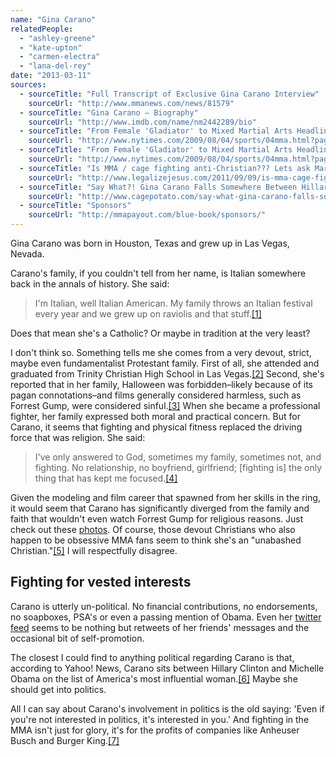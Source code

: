 ```yaml
---
name: "Gina Carano"
relatedPeople:
  - "ashley-greene"
  - "kate-upton"
  - "carmen-electra"
  - "lana-del-rey"
date: "2013-03-11"
sources:
  - sourceTitle: "Full Transcript of Exclusive Gina Carano Interview"
    sourceUrl: "http://www.mmanews.com/news/81579"
  - sourceTitle: "Gina Carano – Biography"
    sourceUrl: "http://www.imdb.com/name/nm2442289/bio"
  - sourceTitle: "From Female 'Gladiator' to Mixed Martial Arts Headliner"
    sourceUrl: "http://www.nytimes.com/2009/08/04/sports/04mma.html?pagewanted=all"
  - sourceTitle: "From Female 'Gladiator' to Mixed Martial Arts Headliner"
    sourceUrl: "http://www.nytimes.com/2009/08/04/sports/04mma.html?pagewanted=all"
  - sourceTitle: "Is MMA / cage fighting anti-Christian??? Lets ask Mark Driscoll…"
    sourceUrl: "http://www.legalizejesus.com/2011/09/09/is-mma-cage-fighting-anti-christian-lets-ask-mark-driscoll/"
  - sourceTitle: "Say What?! Gina Carano Falls Somewhere Between Hillary Clinton and Michelle Obama on Yahoo! Lis"
    sourceUrl: "http://www.cagepotato.com/say-what-gina-carano-falls-somewhere-between-hillary-clinton-and-michelle-obama-yahoo-list/"
  - sourceTitle: "Sponsors"
    sourceUrl: "http://mmapayout.com/blue-book/sponsors/"
---
```


Gina Carano was born in Houston, Texas and grew up in Las Vegas, Nevada.

Carano's family, if you couldn't tell from her name, is Italian somewhere back in the annals of history. She said:

>I'm Italian, well Italian American. My family throws an Italian festival every year and we grew up on raviolis and that stuff.<a class="source-citation" href="http://www.mmanews.com/news/81579" title="Full Transcript of Exclusive Gina Carano Interview">[1]</a>

Does that mean she's a Catholic? Or maybe in tradition at the very least?

I don't think so. Something tells me she comes from a very devout, strict, maybe even fundamentalist Protestant family. First of all, she attended and graduated from Trinity Christian High School in Las Vegas.<a class="source-citation" href="http://www.imdb.com/name/nm2442289/bio" title="Gina Carano – Biography">[2]</a> Second, she's reported that in her family, Halloween was forbidden–likely because of its pagan connotations–and films generally considered harmless, such as Forrest Gump, were considered sinful.<a class="source-citation" href="http://www.nytimes.com/2009/08/04/sports/04mma.html?pagewanted=all" title="From Female &apos;Gladiator&apos; to Mixed Martial Arts Headliner">[3]</a> When she became a professional fighter, her family expressed both moral and practical concern. But for Carano, it seems that fighting and physical fitness replaced the driving force that was religion. She said:

>I've only answered to God, sometimes my family, sometimes not, and fighting. No relationship, no boyfriend, girlfriend; [fighting is] the only thing that has kept me focused.<a class="source-citation" href="http://www.nytimes.com/2009/08/04/sports/04mma.html?pagewanted=all" title="From Female &apos;Gladiator&apos; to Mixed Martial Arts Headliner">[4]</a>

Given the modeling and film career that spawned from her skills in the ring, it would seem that Carano has significantly diverged from the family and faith that wouldn't even watch Forrest Gump for religious reasons. Just check out these [photos](https://www.google.com/search?hl=en&site=imghp&tbm=isch&source=hp&biw=1280&bih=569&q=Gina+Carano&oq=Gina+Carano&gs_l=img.12...0.0.0.2373.0.0.0.0.0.0.0.0..0.0...0.0...1ac..4.img.dNcpmCnMSBg). Of course, those devout Christians who also happen to be obsessive MMA fans seem to think she's an "unabashed Christian."<a class="source-citation" href="http://www.legalizejesus.com/2011/09/09/is-mma-cage-fighting-anti-christian-lets-ask-mark-driscoll/" title="Is MMA / cage fighting anti-Christian??? Lets ask Mark Driscoll…">[5]</a> I will respectfully disagree.


## Fighting for vested interests

Carano is utterly un-political. No financial contributions, no endorsements, no soapboxes, PSA's or even a passing mention of Obama. Even her [twitter feed](https://twitter.com/ginacarano) seems to be nothing but retweets of her friends' messages and the occasional bit of self-promotion.

The closest I could find to anything political regarding Carano is that, according to Yahoo! News, Carano sits between Hillary Clinton and Michelle Obama on the list of America's most influential woman.<a class="source-citation" href="http://www.cagepotato.com/say-what-gina-carano-falls-somewhere-between-hillary-clinton-and-michelle-obama-yahoo-list/" title="Say What?! Gina Carano Falls Somewhere Between Hillary Clinton and Michelle Obama on Yahoo! Lis">[6]</a> Maybe she should get into politics.

All I can say about Carano's involvement in politics is the old saying: 'Even if you're not interested in politics, it's interested in you.' And fighting in the MMA isn't just for glory, it's for the profits of companies like Anheuser Busch and Burger King.<a class="source-citation" href="http://mmapayout.com/blue-book/sponsors/" title="Sponsors">[7]</a>